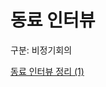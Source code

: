 # 동료 인터뷰

구분: 비정기회의

[동료 인터뷰 정리 (1)](%E1%84%83%E1%85%A9%E1%86%BC%E1%84%85%E1%85%AD%20%E1%84%8B%E1%85%B5%E1%86%AB%E1%84%90%E1%85%A5%E1%84%87%E1%85%B2%20%E1%84%8C%E1%85%A5%E1%86%BC%E1%84%85%E1%85%B5%20(1)%2015ae98ce7f71807a9e9fc1b7fed5cd5e.csv)